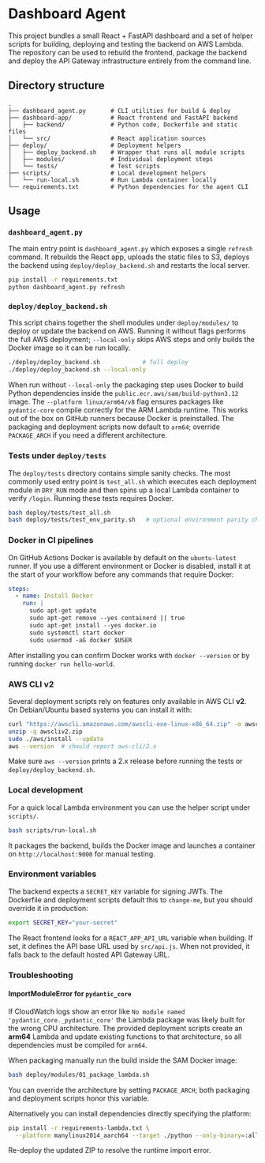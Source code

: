 # Dashboard Agent

This project bundles a small React + FastAPI dashboard and a set of helper
scripts for building, deploying and testing the backend on AWS Lambda.  The
repository can be used to rebuild the frontend, package the backend and deploy
the API Gateway infrastructure entirely from the command line.

## Directory structure

```
.
├── dashboard_agent.py       # CLI utilities for build & deploy
├── dashboard-app/           # React frontend and FastAPI backend
│   ├── backend/             # Python code, Dockerfile and static files
│   └── src/                 # React application sources
├── deploy/                  # Deployment helpers
│   ├── deploy_backend.sh    # Wrapper that runs all module scripts
│   ├── modules/             # Individual deployment steps
│   └── tests/               # Test scripts
├── scripts/                 # Local development helpers
│   └── run-local.sh         # Run Lambda container locally
└── requirements.txt         # Python dependencies for the agent CLI
```

## Usage

### `dashboard_agent.py`

The main entry point is `dashboard_agent.py` which exposes a single `refresh`
command.  It rebuilds the React app, uploads the static files to S3, deploys
the backend using `deploy/deploy_backend.sh` and restarts the local server.

```bash
pip install -r requirements.txt
python dashboard_agent.py refresh
```

### `deploy/deploy_backend.sh`

This script chains together the shell modules under `deploy/modules/` to deploy
or update the backend on AWS.  Running it without flags performs the full
AWS deployment; `--local-only` skips AWS steps and only builds the Docker
image so it can be run locally.

```bash
./deploy/deploy_backend.sh            # full deploy
./deploy/deploy_backend.sh --local-only
```

When run without `--local-only` the packaging step uses Docker to build Python
dependencies inside the `public.ecr.aws/sam/build-python3.12` image. The
`--platform linux/arm64/v8` flag ensures packages like `pydantic-core` compile
correctly for the ARM Lambda runtime. This works out of the box on GitHub
runners because Docker is preinstalled. The packaging and deployment scripts
now default to `arm64`; override `PACKAGE_ARCH` if you need a different
architecture.

### Tests under `deploy/tests`

The `deploy/tests` directory contains simple sanity checks.  The most commonly
used entry point is `test_all.sh` which executes each deployment module in
`DRY_RUN` mode and then spins up a local Lambda container to verify `/login`.
Running these tests requires Docker.

```bash
bash deploy/tests/test_all.sh
bash deploy/tests/test_env_parity.sh   # optional environment parity check
```

### Docker in CI pipelines

On GitHub Actions Docker is available by default on the `ubuntu-latest`
runner. If you use a different environment or Docker is disabled, install it at
the start of your workflow before any commands that require Docker:

```yaml
steps:
  - name: Install Docker
    run: |
      sudo apt-get update
      sudo apt-get remove --yes containerd || true
      sudo apt-get install --yes docker.io
      sudo systemctl start docker
      sudo usermod -aG docker $USER
```


After installing you can confirm Docker works with `docker --version` or by
running `docker run hello-world`.

### AWS CLI v2

Several deployment scripts rely on features only available in AWS CLI **v2**.
On Debian/Ubuntu based systems you can install it with:

```bash
curl "https://awscli.amazonaws.com/awscli-exe-linux-x86_64.zip" -o awscliv2.zip
unzip -q awscliv2.zip
sudo ./aws/install --update
aws --version  # should report aws-cli/2.x
```

Make sure `aws --version` prints a 2.x release before running the tests or
`deploy/deploy_backend.sh`.

### Local development

For a quick local Lambda environment you can use the helper script under
`scripts/`.

```bash
bash scripts/run-local.sh
```

It packages the backend, builds the Docker image and launches a container
on `http://localhost:9000` for manual testing.

### Environment variables

The backend expects a `SECRET_KEY` variable for signing JWTs. The Dockerfile and
deployment scripts default this to `change-me`, but you should override it in
production:

```bash
export SECRET_KEY="your-secret"
```

The React frontend looks for a `REACT_APP_API_URL` variable when building.
If set, it defines the API base URL used by `src/api.js`. When not provided,
it falls back to the default hosted API Gateway URL.

### Troubleshooting

#### ImportModuleError for `pydantic_core`

If CloudWatch logs show an error like `No module named 'pydantic_core._pydantic_core'`
the Lambda package was likely built for the wrong CPU architecture. The provided
deployment scripts create an **arm64** Lambda and update existing functions to
that architecture, so all dependencies must be compiled for `arm64`.

When packaging manually run the build inside the SAM Docker image:

```bash
bash deploy/modules/01_package_lambda.sh
```
You can override the architecture by setting `PACKAGE_ARCH`; both packaging and
deployment scripts honor this variable.

Alternatively you can install dependencies directly specifying the platform:

```bash
pip install -r requirements-lambda.txt \
  --platform manylinux2014_aarch64 --target ./python --only-binary=:all:
```

Re-deploy the updated ZIP to resolve the runtime import error.

